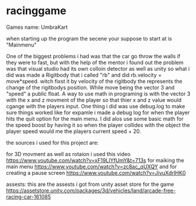 # racinggame

Games name: UmbraKart 

when starting up the program the secene your suppose to start at is "Mainmenu"

One of the biggest problems i had was that the car go throw the walls if they were to fast, but with the help of the mentor i found out the problem was that visual studio had its own colloin detector as well as unity so what i did was made a Rigitbody that i called "rb" and did rb.velocity = move*speed. witch fixst it by velocity of the rigitbody the represents the change of the rigitbodys position. While move being the vector 3 and "speed" a public float. A way to use math in programing is with the vector 3 with the x and z movment of the player so that thier x and z value would cgange with the players input. One thing i did was use debug.log to make sure things worked like for expamle i made a debug log for when the player hits the quit option for the main menu. I did alos use some basic math for the speed boost by having it so when the player collides with the object the player speed would me the players current speed + 20.  

the sources i used for this project are: 

for 3D movment as well as rotaion i used this video https://www.youtube.com/watch?v=xF19LIYfUmY&t=713s 
for maiking the main menu https://www.youtube.com/watch?v=zc8ac_qUXQY
and for creating a pause screen https://www.youtube.com/watch?v=JivuXdrIHK0 

assests: this are the assests i got from unity asset store for the game https://assetstore.unity.com/packages/3d/vehicles/land/arcade-free-racing-car-161085 
